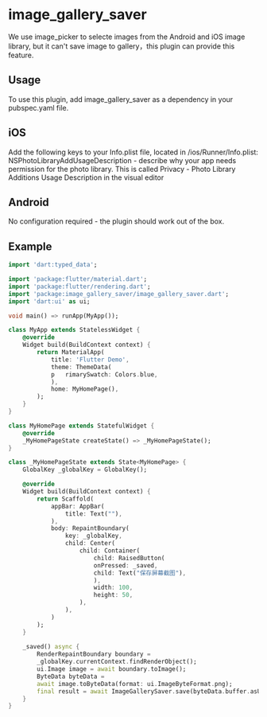 # image_gallery_saver
We use image_picker to selecte images from the Android and iOS image library, but it can't save image to gallery，this plugin can provide this feature.

## Usage

To use this plugin, add image_gallery_saver as a dependency in your pubspec.yaml file.

## iOS
Add the following keys to your Info.plist file, located in <project root>/ios/Runner/Info.plist:
 NSPhotoLibraryAddUsageDescription - describe why your app needs permission for the photo library. This is called Privacy - Photo Library Additions Usage Description in the visual editor
 
 ##  Android
 No configuration required - the plugin should work out of the box.

## Example
``` dart
import 'dart:typed_data';

import 'package:flutter/material.dart';
import 'package:flutter/rendering.dart';
import 'package:image_gallery_saver/image_gallery_saver.dart';
import 'dart:ui' as ui;

void main() => runApp(MyApp());

class MyApp extends StatelessWidget {
    @override
    Widget build(BuildContext context) {
        return MaterialApp(
            title: 'Flutter Demo',
            theme: ThemeData(
            p   rimarySwatch: Colors.blue,
            ),
            home: MyHomePage(),
        );
    }
}

class MyHomePage extends StatefulWidget {
    @override
    _MyHomePageState createState() => _MyHomePageState();
}

class _MyHomePageState extends State<MyHomePage> {
    GlobalKey _globalKey = GlobalKey();

    @override
    Widget build(BuildContext context) {
        return Scaffold(
            appBar: AppBar(
                title: Text(""),
            ),
            body: RepaintBoundary(
                key: _globalKey,
                child: Center(
                    child: Container(
                        child: RaisedButton(
                        onPressed: _saved,
                        child: Text("保存屏幕截图"),
                        ),
                        width: 100,
                        height: 50,
                    ),
                ),
            )
        );
    }
    
    _saved() async {
        RenderRepaintBoundary boundary =
        _globalKey.currentContext.findRenderObject();
        ui.Image image = await boundary.toImage();
        ByteData byteData =
        await image.toByteData(format: ui.ImageByteFormat.png);
        final result = await ImageGallerySaver.save(byteData.buffer.asUint8List());
    }
}
``` 

